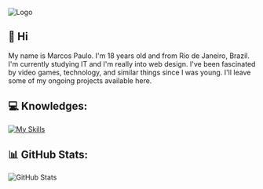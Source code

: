 ![Logo](https://cdn.discordapp.com/attachments/1166028678732456017/1166028816204968026/Banner_GitHub.png?ex=6548fff5&is=65368af5&hm=13915a7ca64842a68fdea86cf07d7469e3d3137e55afcbf807adad3aee3da5f4&)

## 👋 Hi 
My name is Marcos Paulo. I'm 18 years old and from Rio de Janeiro, Brazil. I'm currently studying IT and I'm really into web design. I've been fascinated by video games, technology, and similar things since I was young. I'll leave some of my ongoing projects available here.

## 💻 Knowledges:
[![My Skills](https://skills.thijs.gg/icons?i=html,css,js,cs,figma)](https://skills.thijs.gg)
## 📊 GitHub Stats:
![GitHub Stats](https://github-readme-stats.vercel.app/api?username=pequenu&show_icons=true&hide_border=true&card_width=400&bg_color=2D333B&title_color=ffffff&text_color=d1d1d1&icon_color=d1d1d1&include_all_commits=false&count_private=false)
